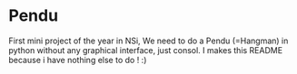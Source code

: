# Pendu
First mini project of the year in NSi, We need to do a Pendu (=Hangman) in python without any graphical interface, just consol.
I makes this README because i have nothing else to do ! :)
